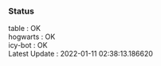 ### Status


table : OK  
hogwarts : OK  
icy-bot : OK  
Latest Update : 2022-01-11 02:38:13.186620
